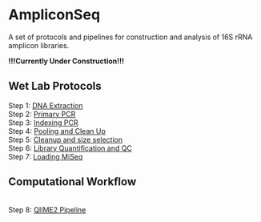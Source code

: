 # AmpliconSeq
 A set of protocols and pipelines for construction and analysis of 16S rRNA amplicon libraries. 


**!!!Currently Under Construction!!!**

## Wet Lab Protocols
Step 1: [DNA Extraction](https://github.com/jbisanz/AmpliconSeq/blob/master/wetlab_protocols/1_DNAExtraction.md)
<br>Step 2: [Primary PCR](https://github.com/jbisanz/AmpliconSeq/blob/master/wetlab_protocols/2_PrimaryPCR.md)
<br>Step 3: [Indexing PCR](https://github.com/jbisanz/AmpliconSeq/blob/master/wetlab_protocols/3_IndexingPCR.md)
<br>Step 4: [Pooling and Clean Up](https://github.com/jbisanz/AmpliconSeq/blob/master/wetlab_protocols/4_Pooling.md)
<br>Step 5: [Cleanup and size selection](https://github.com/jbisanz/AmpliconSeq/blob/master/wetlab_protocols/5_Cleanup.md)
<br>Step 6: [Library Quantification and QC](https://github.com/jbisanz/AmpliconSeq/blob/master/wetlab_protocols/6_LibraryQC.md)
<br>Step 7: [Loading MiSeq](https://github.com/jbisanz/AmpliconSeq/blob/master/wetlab_protocols/7_LoadingMiSeq.md)

## Computational Workflow
<br>Step 8: [QIIME2 Pipeline](https://github.com/jbisanz/AmpliconSeq/blob/master/analysis_scripts/QIIME2_pipeline.Rmd)
